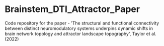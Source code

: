 # Brainstem_DTI_Attractor_Paper
Code repository for the paper - 'The structural and functional connectivity between distinct neuromodulatory systems underpins dynamic shifts in brain network topology and attractor landscape topography', Taylor et al. (2022)
